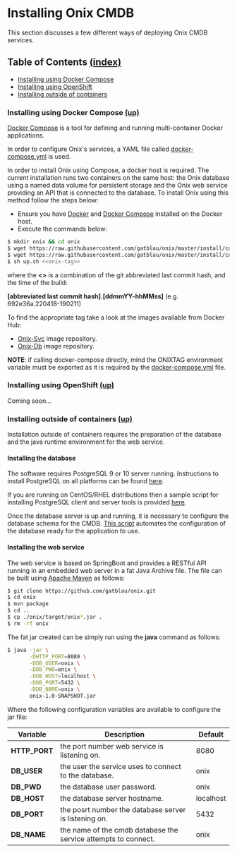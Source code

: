 # Installing Onix CMDB

This section discusses a few different ways of deploying Onix CMDB services.

<a name="toc"></a>
## Table of Contents [(index)](./../readme.md)

- [Installing using Docker Compose](#installing-using-docker-compose)
- [Installing using OpenShift](#installing-using-openshift)
- [Installing outside of containers](#installing-outside-of-containers)

<a name="installing-using-docker-compose"></a>
### Installing using Docker Compose [(up)](#toc)

[Docker Compose](https://docs.docker.com/compose/overview/) is a tool for defining and running multi-container Docker applications. 

In order to configure Onix's services, a YAML file called [docker-compose.yml](../install/container/docker-compose.yml) is used.

In order to install Onix using Compose, a docker host is required. 
The current installation runs two containers on the same host: the Onix database using a named data volume for persistent storage and the Onix web service providing an API that is connected to the database.
To install Onix using this method follow the steps below:
- Ensure you have [Docker](https://www.docker.com/) and [Docker Compose](https://docs.docker.com/compose/overview/) installed on the Docker host.
- Execute the commands below:
```bash
$ mkdir onix && cd onix
$ wget https://raw.githubusercontent.com/gatblau/onix/master/install/container/docker-compose.yml
$ wget https://raw.githubusercontent.com/gatblau/onix/master/install/container/up.sh
$ sh up.sh <<onix-tag>>
```

where the **<<onix-tag>>** is a combination of the git abbreviated last commit hash, and the time of the build:
 
 **[abbreviated last commit hash].[ddmmYY-hhMMss]** (e.g. 692e36a.220418-190211)
 
To find the appropriate tag take a look at the images available from Docker Hub:
- [Onix-Svc](https://hub.docker.com/r/gatoazul/onix-svc/) image repository.
- [Onix-Db](https://hub.docker.com/r/gatoazul/onix-db/) image repository.

**NOTE**: if calling docker-compose directly, mind the ONIXTAG environment variable must be exported as it is required by the [docker-compose.yml](../install/container/docker-compose.yml) file.

<a name="installing-using-openshift"></a>
### Installing using OpenShift [(up)](#toc)

Coming soon...

<a name="installing-using-openshift"></a>
### Installing outside of containers [(up)](#toc)

Installation outside of containers requires the preparation of the database and the java runtime environment for the web service.


#### Installing the database

The software requires PostgreSQL 9 or 10 server running.
Instructions to install PostgreSQL on all platforms can be found [here](https://www.postgresql.org/download/). 

If you are running on CentOS/RHEL distributions then a sample script for installing PostgreSQL client and server tools is provided [here](../install/vm/db/install_pgsql.sh).

Once the database server is up and running, it is necessary to configure the database schema for the CMDB.
[This script](../install/vm/db/prepare_onix_db.sh) automates the configuration of the database ready for the application to use.

#### Installing the web service

The web service is based on SpringBoot and provides a RESTful API running in an embedded web server in a fat Java Archive file.
The file can be built using [Apache Maven](https://maven.apache.org/) as follows:

```bash
$ git clone https://github.com/gatblau/onix.git
$ cd onix
$ mvn package
$ cd ..
$ cp ./onix/target/onix*.jar .
$ rm -rf onix
```

The fat jar created can be simply run using the **java** command as follows:

```bash
$ java -jar \
       -DHTTP_PORT=8080 \
       -DDB_USER=onix \
       -DDB_PWD=onix \
       -DDB_HOST=localhost \
       -DDB_PORT=5432 \
       -DDB_NAME=onix \
       onix-1.0-SNAPSHOT.jar 
```
Where the following configuration variables are available to configure the jar file:

| Variable  | Description  | Default  |
|---|---|---|
| **HTTP_PORT** | the port number web service is listening on. | 8080  |
| **DB_USER**  | the user the service uses to connect to the database.  | onix  |
| **DB_PWD**  | the database user password.  | onix  |
| **DB_HOST**  | the database server hostname.  | localhost  |
| **DB_PORT**  | the posrt number the database server is listening on.  | 5432  |
| **DB_NAME**  | the name of the cmdb database the service attempts to connect.  | onix  |


